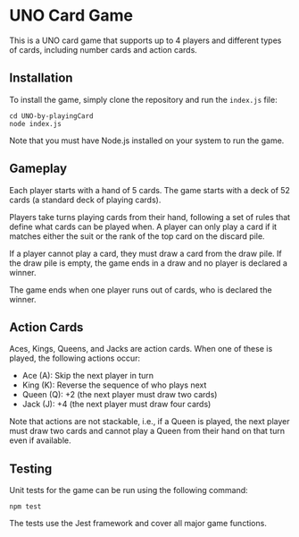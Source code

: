# UNO Card Game

This is a UNO card game that supports up to 4 players and different types of cards, including number cards and action cards.

## Installation

To install the game, simply clone the repository and run the `index.js` file:

```git clone https://github.com/BadalMahawar/UNO-by-playingCard.git
cd UNO-by-playingCard
node index.js
```

Note that you must have Node.js installed on your system to run the game.

## Gameplay

Each player starts with a hand of 5 cards. The game starts with a deck of 52 cards (a standard deck of playing cards).

Players take turns playing cards from their hand, following a set of rules that define what cards can be played when. A player can only play a card if it matches either the suit or the rank of the top card on the discard pile.

If a player cannot play a card, they must draw a card from the draw pile. If the draw pile is empty, the game ends in a draw and no player is declared a winner.

The game ends when one player runs out of cards, who is declared the winner.

## Action Cards

Aces, Kings, Queens, and Jacks are action cards. When one of these is played, the following actions occur:

- Ace (A): Skip the next player in turn
- King (K): Reverse the sequence of who plays next
- Queen (Q): +2 (the next player must draw two cards)
- Jack (J): +4 (the next player must draw four cards)

Note that actions are not stackable, i.e., if a Queen is played, the next player must draw two cards and cannot play a Queen from their hand on that turn even if available.

## Testing

Unit tests for the game can be run using the following command:
```
npm test
```

The tests use the Jest framework and cover all major game functions.


